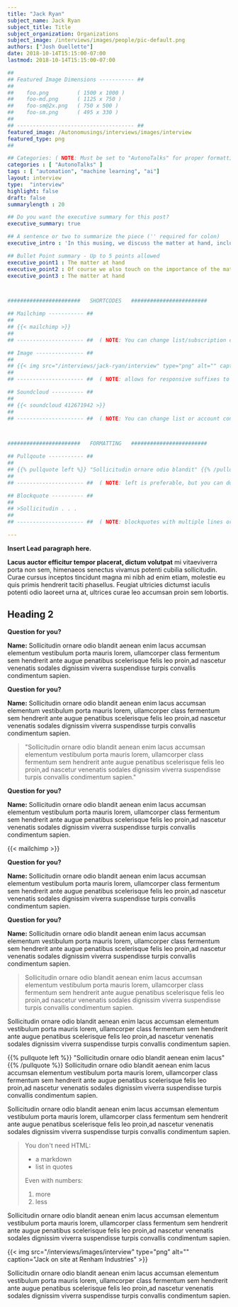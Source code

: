 ```yaml
---
title: "Jack Ryan"
subject_name: Jack Ryan
subject_title: Title
subject_organization: Organizations
subject_image: /interviews/images/people/pic-default.png
authors: ["Josh Ouellette"]
date: 2018-10-14T15:15:00-07:00
lastmod: 2018-10-14T15:15:00-07:00

##
## Featured Image Dimensions ----------- ##
##  
##    foo.png         ( 1500 x 1000 )
##    foo-md.png      ( 1125 x 750 )
##    foo-sm@2x.png   ( 750 x 500 )
##    foo-sm.png      ( 495 x 330 )
##
## ------------------------------------- ##
featured_image: /Autonomusings/interviews/images/interview
featured_type: png
##

## Categories: ( NOTE: Must be set to "AutonoTalks" for proper formatting for interview in front page list )
categories : [ "AutonoTalks" ]
tags : [ "automation", "machine learning", "ai"]
layout: interview
type:  "interview"
highlight: false
draft: false
summarylength : 20

## Do you want the executive summary for this post?
executive_summary: true

## A sentence or two to summarize the piece ('' required for colon)
executive_intro : 'In this musing, we discuss the matter at hand, including:'

## Bullet Point summary - Up to 5 points allowed 
executive_point1 : The matter at hand
executive_point2 : Of course we also touch on the importance of the matter at hand, for educational purposes, including long points
executive_point3 : The matter at hand



#######################   SHORTCODES   ########################

## Mailchimp ----------- ##
##
## {{< mailchimp >}}
##
## --------------------- ##  ( NOTE: You can change list/subscription configuration in /data/mailchimp.toml )

## Image --------------- ##
##
## {{< img src="/interviews/jack-ryan/interview" type="png" alt="" caption="On site at Renham Industries" >}}
##
## --------------------- ##  ( NOTE: allows for responsive suffixes to be added automatically -- caption preferable but not necessary )

## Soundcloud ---------- ##
##
## {{< soundcloud 412671942 >}}
##
## --------------------- ##  ( NOTE: You can change list or account configuration in /data/mailchimp.toml )



#######################   FORMATTING   ########################

## Pullqoute ----------- ##
##
## {{% pullquote left %}} "Sollicitudin ornare odio blandit" {{% /pullquote %}} 
##
## --------------------- ##  ( NOTE: left is preferable, but you can do right if you'd like )

## Blockquote ---------- ##
##
## >Sollicitudin . . .
##
## --------------------- ##  ( NOTE: blockquotes with multiple lines or lists or bullets require ">" for each line )

---
```


**Insert Lead paragraph here.**

**Lacus auctor efficitur tempor placerat, dictum volutpat** mi vitaeviverra porta non sem, himenaeos senectus vivamus potenti cubilia sollicitudin. Curae cursus inceptos tincidunt magna mi nibh ad enim etiam, molestie eu quis primis hendrerit taciti phasellus. Feugiat ultricies dictumst iaculis potenti odio laoreet urna at, ultrices curae leo accumsan proin sem lobortis.

## Heading 2

**Question for you?**

**Name:** Sollicitudin ornare odio blandit aenean enim lacus accumsan elementum vestibulum porta mauris lorem, ullamcorper class fermentum sem hendrerit ante augue penatibus scelerisque felis leo proin,ad nascetur venenatis sodales dignissim viverra suspendisse turpis convallis condimentum sapien.

**Question for you?**

**Name:** Sollicitudin ornare odio blandit aenean enim lacus accumsan elementum vestibulum porta mauris lorem, ullamcorper class fermentum sem hendrerit ante augue penatibus scelerisque felis leo proin,ad nascetur venenatis sodales dignissim viverra suspendisse turpis convallis condimentum sapien.

>"Sollicitudin ornare odio blandit aenean enim lacus accumsan elementum vestibulum porta mauris lorem, ullamcorper class fermentum sem hendrerit ante augue penatibus scelerisque felis leo proin,ad nascetur venenatis sodales dignissim viverra suspendisse turpis convallis condimentum sapien."

**Question for you?**

**Name:** Sollicitudin ornare odio blandit aenean enim lacus accumsan elementum vestibulum porta mauris lorem, ullamcorper class fermentum sem hendrerit ante augue penatibus scelerisque felis leo proin,ad nascetur venenatis sodales dignissim viverra suspendisse turpis convallis condimentum sapien.

{{< mailchimp >}}

**Question for you?**

**Name:** Sollicitudin ornare odio blandit aenean enim lacus accumsan elementum vestibulum porta mauris lorem, ullamcorper class fermentum sem hendrerit ante augue penatibus scelerisque felis leo proin,ad nascetur venenatis sodales dignissim viverra suspendisse turpis convallis condimentum sapien.

**Question for you?**

**Name:** Sollicitudin ornare odio blandit aenean enim lacus accumsan elementum vestibulum porta mauris lorem, ullamcorper class fermentum sem hendrerit ante augue penatibus scelerisque felis leo proin,ad nascetur venenatis sodales dignissim viverra suspendisse turpis convallis condimentum sapien.

>Sollicitudin ornare odio blandit aenean enim lacus accumsan elementum vestibulum porta mauris lorem, ullamcorper class fermentum sem hendrerit ante augue penatibus scelerisque felis leo proin,ad nascetur venenatis sodales dignissim viverra suspendisse turpis convallis condimentum sapien.

Sollicitudin ornare odio blandit aenean enim lacus accumsan elementum vestibulum porta mauris lorem, ullamcorper class fermentum sem hendrerit ante augue penatibus scelerisque felis leo proin,ad nascetur venenatis sodales dignissim viverra suspendisse turpis convallis condimentum sapien.

{{% pullquote left %}} "Sollicitudin ornare odio blandit aenean enim lacus" {{% /pullquote %}}
Sollicitudin ornare odio blandit aenean enim lacus accumsan elementum vestibulum porta mauris lorem, ullamcorper class fermentum sem hendrerit ante augue penatibus scelerisque felis leo proin,ad nascetur venenatis sodales dignissim viverra suspendisse turpis convallis condimentum sapien.

Sollicitudin ornare odio blandit aenean enim lacus accumsan elementum vestibulum porta mauris lorem, ullamcorper class fermentum sem hendrerit ante augue penatibus scelerisque felis leo proin,ad nascetur venenatis sodales dignissim viverra suspendisse turpis convallis condimentum sapien.

> You don't need HTML:
>
> * a markdown
> * list in quotes
>
> Even with numbers:
>
> 1. more
> 2. less

Sollicitudin ornare odio blandit aenean enim lacus accumsan elementum vestibulum porta mauris lorem, ullamcorper class fermentum sem hendrerit ante augue penatibus scelerisque felis leo proin,ad nascetur venenatis sodales dignissim viverra suspendisse turpis convallis condimentum sapien.

{{< img src="/interviews/images/interview" type="png" alt="" caption="Jack on site at Renham Industries" >}}

Sollicitudin ornare odio blandit aenean enim lacus accumsan elementum vestibulum porta mauris lorem, ullamcorper class fermentum sem hendrerit ante augue penatibus scelerisque felis leo proin,ad nascetur venenatis sodales dignissim viverra suspendisse turpis convallis condimentum sapien.